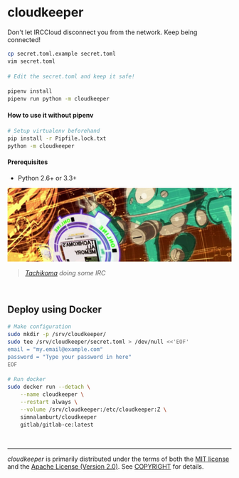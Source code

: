 cloudkeeper
===============
Don't let IRCCloud disconnect you from the network. Keep being connected!

```bash
cp secret.toml.example secret.toml
vim secret.toml

# Edit the secret.toml and keep it safe!

pipenv install
pipenv run python -m cloudkeeper
```

#### How to use it without pipenv
```bash
# Setup virtualenv beforehand
pip install -r Pipfile.lock.txt
python -m cloudkeeper
```

#### Prerequisites
- Python 2.6+ or 3.3+

![Tachikoma doing some IRC]

> *[Tachikoma] doing some IRC*

<br>

Deploy using Docker
--------
```bash
# Make configuration
sudo mkdir -p /srv/cloudkeeper/
sudo tee /srv/cloudkeeper/secret.toml > /dev/null <<'EOF'
email = "my.email@example.com"
password = "Type your password in here"
EOF

# Run docker
sudo docker run --detach \
    --name cloudkeeper \
    --restart always \
    --volume /srv/cloudkeeper:/etc/cloudkeeper:Z \
    simnalamburt/cloudkeeper
    gitlab/gitlab-ce:latest
```

<br>

--------
*cloudkeeper* is primarily distributed under the terms of both the [MIT
license] and the [Apache License (Version 2.0)]. See [COPYRIGHT] for details.

[Tachikoma doing some IRC]: tachikoma.jpg
[Tachikoma]: https://en.wikipedia.org/wiki/Tachikoma
[MIT license]: LICENSE-MIT
[Apache License (Version 2.0)]: LICENSE-APACHE
[COPYRIGHT]: COPYRIGHT
